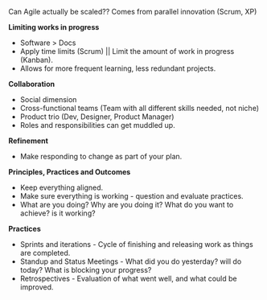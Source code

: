 Can Agile actually be scaled??
Comes from parallel innovation (Scrum, XP)

**Limiting works in progress**
- Software > Docs
- Apply time limits (Scrum) || Limit the amount of work in progress (Kanban). 
- Allows for more frequent learning, less redundant projects.

**Collaboration**
- Social dimension
- Cross-functional teams (Team with all different skills needed, not niche)
- Product trio (Dev, Designer, Product Manager)
- Roles and responsibilities can get muddled up. 

**Refinement**
- Make responding to change as part of your plan. 

**Principles, Practices and Outcomes**
- Keep everything aligned. 
- Make sure everything is working - question and evaluate practices. 
- What are you doing? Why are you doing it? What do you want to achieve? is it working?

**Practices**
- Sprints and iterations - Cycle of finishing and releasing work as things are completed. 
- Standup and Status Meetings - What did you do yesterday? will do today? What is blocking your progress?
- Retrospectives - Evaluation of what went well, and what could be improved. 